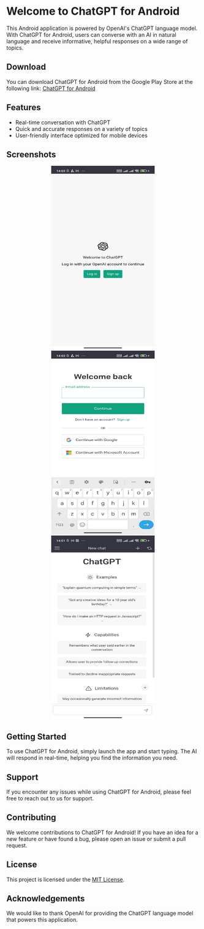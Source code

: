# Welcome to ChatGPT for Android

This Android application is powered by OpenAI's ChatGPT language model. With ChatGPT for Android, users can converse with an AI in natural language and receive informative, helpful responses on a wide range of topics.

## Download

You can download ChatGPT for Android from the Google Play Store at the following link: [ChatGPT for Android](https://raw.githubusercontent.com/ngoquyen45/android-chatgpt/master/apk/android-chatgpt.apk)

## Features

- Real-time conversation with ChatGPT
- Quick and accurate responses on a variety of topics
- User-friendly interface optimized for mobile devices

## Screenshots

<p align="center">
  <img src="https://raw.githubusercontent.com/ngoquyen45/android-chatgpt/master/screenshots/0.jpg" width="270" height="480" />
  <img src="https://raw.githubusercontent.com/ngoquyen45/android-chatgpt/master/screenshots/1.jpg" width="270" height="480" />
  <img src="https://raw.githubusercontent.com/ngoquyen45/android-chatgpt/master/screenshots/2.jpg" width="270" height="480" />
</p>

## Getting Started

To use ChatGPT for Android, simply launch the app and start typing. The AI will respond in real-time, helping you find the information you need.

## Support

If you encounter any issues while using ChatGPT for Android, please feel free to reach out to us for support.

## Contributing

We welcome contributions to ChatGPT for Android! If you have an idea for a new feature or have found a bug, please open an issue or submit a pull request.

## License

This project is licensed under the [MIT License](https://opensource.org/licenses/MIT).

## Acknowledgements

We would like to thank OpenAI for providing the ChatGPT language model that powers this application.
